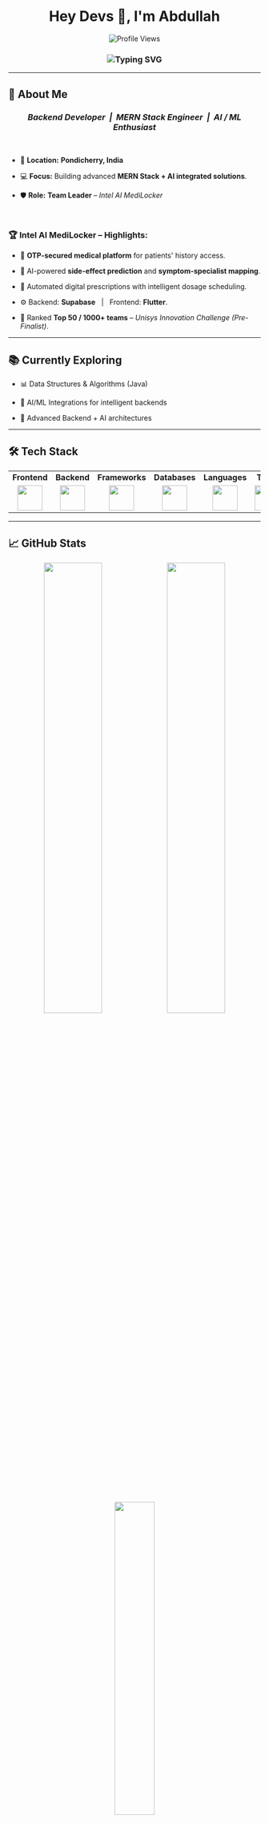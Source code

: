 <div align="center">

<h1><b>Hey Devs 👋, I'm Abdullah</b></h1>

<img src="https://komarev.com/ghpvc/?username=Abdullah-218&label=Profile%20Views&color=0e75b6&style=flat-square" alt="Profile Views" />

<h3>
  <img src="https://readme-typing-svg.demolab.com?font=Fira+Code&size=22&pause=1000&color=F7F7F7&center=true&vCenter=true&width=500&lines=Backend+Developer;MERN+Stack+Engineer;AI+%26+ML+Enthusiast" alt="Typing SVG" />
</h3>

</div>

---

## 🚀 <b>About Me</b>

<div align="center">

### <b><i>Backend Developer &nbsp;|&nbsp; MERN Stack Engineer &nbsp;|&nbsp; AI / ML Enthusiast</i></b>

</div>

<br/>

- 📍 **Location:** <b>Pondicherry, India</b>

- 💻 **Focus:** Building advanced <b>MERN Stack + AI integrated solutions</b>.

- 🛡️ **Role:** <b>Team Leader</b> – <i>Intel AI MediLocker</i>  

<br/>

### 🏆 <b>Intel AI MediLocker – Highlights:</b>

- 🔐 <b>OTP-secured medical platform</b> for patients' history access.
  
- 🧠 AI-powered <b>side-effect prediction</b> and <b>symptom-specialist mapping</b>.
  
- 📝 Automated digital prescriptions with intelligent dosage scheduling.
  
- ⚙️ Backend: <b>Supabase</b> &nbsp; | &nbsp; Frontend: <b>Flutter</b>.
  
- 🏅 Ranked <b>Top 50 / 1000+ teams</b> – <i>Unisys Innovation Challenge (Pre-Finalist)</i>.

---

## 📚 <b>Currently Exploring</b>

- 📊 Data Structures & Algorithms (Java)
  
- 🤖 AI/ML Integrations for intelligent backends
  
- 🚀 Advanced Backend + AI architectures

---

## 🛠️ <b>Tech Stack</b>

<div align="center">

<table>
  <tr>
    <td align="center"><b>Frontend</b></td>
    <td align="center"><b>Backend</b></td>
    <td align="center"><b>Frameworks</b></td>
    <td align="center"><b>Databases</b></td>
    <td align="center"><b>Languages</b></td>
    <td align="center"><b>Tools</b></td>
  </tr>
  <tr>
    <td align="center"><img src="https://skillicons.dev/icons?i=react,flutter" height="50"/></td>
    <td align="center"><img src="https://skillicons.dev/icons?i=nodejs,express" height="50"/></td>
    <td align="center"><img src="https://skillicons.dev/icons?i=flask,django" height="50"/></td>
    <td align="center"><img src="https://skillicons.dev/icons?i=mongodb,mysql" height="50"/></td>
    <td align="center"><img src="https://skillicons.dev/icons?i=java,cpp,js" height="50"/></td>
    <td align="center"><img src="https://skillicons.dev/icons?i=git,github,postman,linux,vscode" height="50"/></td>
  </tr>
</table>

</div>

---

## 📈 <b>GitHub Stats</b>

<div align="center">

<img src="https://github-readme-stats.vercel.app/api?username=Abdullah-218&show_icons=true&theme=tokyonight&hide_border=true&count_private=true" width="48%"/>
<img src="https://github-readme-streak-stats.herokuapp.com/?user=Abdullah-218&theme=tokyonight&hide_border=true" width="48%"/>
<br/>
<img src="https://github-readme-stats.vercel.app/api/top-langs/?username=Abdullah-218&layout=compact&theme=tokyonight&hide_border=true" width="40%"/>

</div>

---

## 🏆 <b>Competitive Programming</b>

<div align="center">

<a href="https://leetcode.com/u/abdullxh_08/" target="_blank">
  <img src="https://img.shields.io/badge/LeetCode-FFA116?style=for-the-badge&logo=leetcode&logoColor=black" height="45">
</a>

</div>

---

## 📫 <b>Connect With Me</b>

<div align="center">

<a href="http://www.linkedin.com/in/abdullahxdev" target="_blank">
  <img src="https://img.shields.io/badge/LinkedIn-0A66C2?style=for-the-badge&logo=linkedin&logoColor=white" height="45">
</a>
&nbsp;&nbsp;
<a href="mailto:abdullahoffl2005@gmail.com">
  <img src="https://img.shields.io/badge/Gmail-EA4335?style=for-the-badge&logo=gmail&logoColor=white" height="45">
</a>

</div>

---

<p align="center">
  🚀 <b>Let's innovate and build impactful solutions together!</b>
</p>
